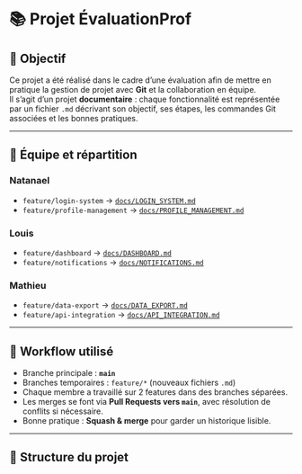 # 📚 Projet ÉvaluationProf

## 🚀 Objectif
Ce projet a été réalisé dans le cadre d’une évaluation afin de mettre en pratique la gestion de projet avec **Git** et la collaboration en équipe.  
Il s’agit d’un projet **documentaire** : chaque fonctionnalité est représentée par un fichier `.md` décrivant son objectif, ses étapes, les commandes Git associées et les bonnes pratiques.

---

## 👥 Équipe et répartition

### Natanael
- `feature/login-system` → [`docs/LOGIN_SYSTEM.md`](docs/LOGIN_SYSTEM.md)  
- `feature/profile-management` → [`docs/PROFILE_MANAGEMENT.md`](docs/PROFILE_MANAGEMENT.md)  

### Louis
- `feature/dashboard` → [`docs/DASHBOARD.md`](docs/DASHBOARD.md)  
- `feature/notifications` → [`docs/NOTIFICATIONS.md`](docs/NOTIFICATIONS.md)  

### Mathieu
- `feature/data-export` → [`docs/DATA_EXPORT.md`](docs/DATA_EXPORT.md)  
- `feature/api-integration` → [`docs/API_INTEGRATION.md`](docs/API_INTEGRATION.md)  

---

## 🔀 Workflow utilisé

- Branche principale : **`main`**  
- Branches temporaires : `feature/*` (nouveaux fichiers `.md`)  
- Chaque membre a travaillé sur 2 features dans des branches séparées.  
- Les merges se font via **Pull Requests vers `main`**, avec résolution de conflits si nécessaire.  
- Bonne pratique : **Squash & merge** pour garder un historique lisible.  

---

## 📂 Structure du projet
